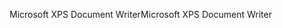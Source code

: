 <span data-ttu-id="df5d7-101">Microsoft XPS Document Writer</span><span class="sxs-lookup"><span data-stu-id="df5d7-101">Microsoft XPS Document Writer</span></span>